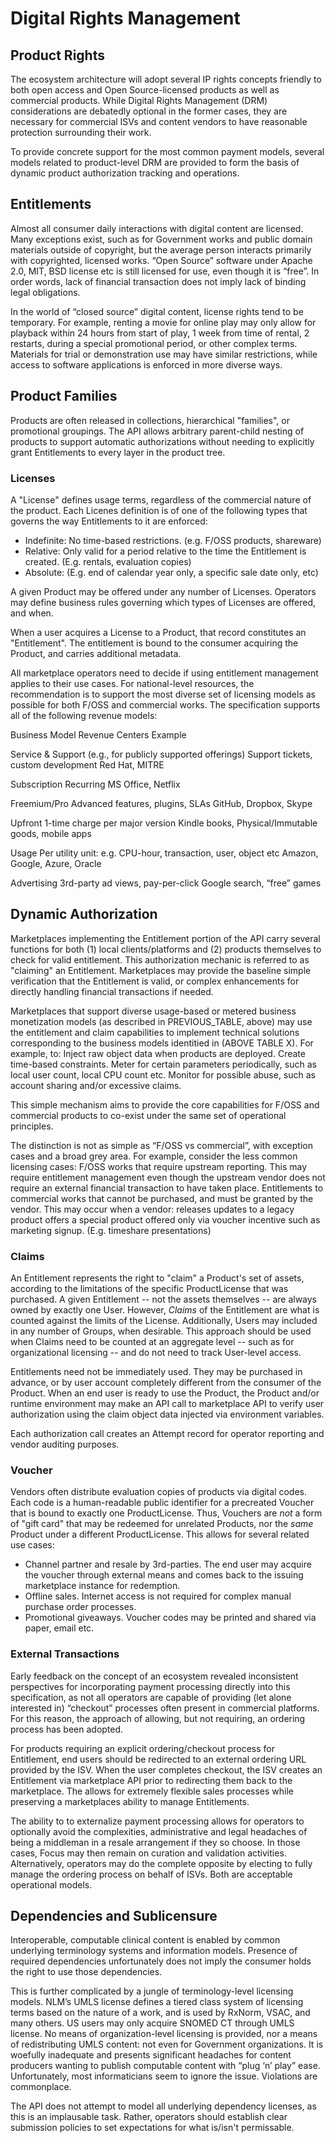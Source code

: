# Digital Rights Management

## Product Rights
The ecosystem architecture will adopt several IP rights concepts friendly to both open access and Open Source-licensed products as well as commercial products. While Digital Rights Management (DRM) considerations are debatedly optional in the former cases, they are necessary for commercial ISVs and content vendors to have reasonable protection surrounding their work.

To provide concrete support for the most common payment models, several models related to product-level DRM are provided to form the basis of dynamic product authorization tracking and operations.

## Entitlements
Almost all consumer daily interactions with digital content are licensed. Many exceptions exist, such as for Government works and public domain materials outside of copyright, but the average person interacts primarily with copyrighted, licensed works. “Open Source” software under Apache 2.0, MIT, BSD license etc is still licensed for use, even though it is “free”. In order words, lack of financial transaction does not imply lack of binding legal obligations.

In the world of “closed source” digital content, license rights tend to be temporary. For example, renting a movie for online play may only allow for playback within 24 hours from start of play, 1 week from time of rental, 2 restarts, during a special promotional period, or other complex terms. Materials for trial or demonstration use may have similar restrictions, while access to software applications is enforced in more diverse ways. 

## Product Families
Products are often released in collections, hierarchical "families", or promotional groupings. The API allows arbitrary parent-child nesting of products to support automatic authorizations without needing to explicitly grant Entitlements to every layer in the product tree.

### Licenses

A "License" defines usage terms, regardless of the commercial nature of the product. Each Licenes definition is of one of the following types that governs the way Entitlements to it are enforced:

- Indefinite: No time-based restrictions. (e.g. F/OSS products, shareware)
- Relative: Only valid for a period relative to the time the Entitlement is created. (E.g. rentals, evaluation copies)
- Absolute: (E.g. end of calendar year only, a specific sale date only, etc)

A given Product may be offered under any number of Licenses. Operators may define business rules governing which types of Licenses are offered, and when.

When a user acquires a License to a Product, that record constitutes an "Entitlement". The entitlement is bound to the consumer acquiring the Product, and carries additional metadata.

All marketplace operators need to decide if using entitlement management applies to their use cases. For national-level resources, the recommendation is to support the most diverse set of licensing models as possible for both F/OSS and commercial works. The specification supports all of the following revenue models:


Business Model
Revenue Centers
Example

Service & Support (e.g., for publicly supported offerings)
Support tickets, custom development
Red Hat, MITRE

Subscription
Recurring
MS Office, Netflix

Freemium/Pro
Advanced features, plugins, SLAs
GitHub, Dropbox, Skype

Upfront
1-time charge per major version
Kindle books, Physical/Immutable goods, mobile apps

Usage
Per utility unit: e.g. CPU-hour, transaction, user, object etc
Amazon, Google, Azure, Oracle

Advertising
3rd-party ad views, pay-per-click
Google search, “free” games

## Dynamic Authorization
Marketplaces implementing the Entitlement portion of the API carry several functions for both (1) local clients/platforms and (2) products themselves to check for valid entitlement. This authorization mechanic is referred to as "claiming" an Entitlement. Marketplaces may provide the baseline simple verification that the Entitlement is valid, or complex enhancements for directly handling financial transactions if needed.

Marketplaces that support diverse usage-based or metered business monetization models (as described in PREVIOUS_TABLE, above) may use the entitlement and claim capabilities to implement technical solutions corresponding to the business models identitied in (ABOVE TABLE X). For example, to:
Inject raw object data when products are deployed.
Create time-based constraints.
Meter for certain parameters periodically, such as local user count, local CPU count etc.
Monitor for possible abuse, such as account sharing and/or excessive claims.

This simple mechanism aims to provide the core capabilities for F/OSS and commercial products to co-exist under the same set of operational principles.

The distinction is not as simple as “F/OSS vs commercial”, with exception cases and a broad grey area. For example, consider the less common licensing cases:
F/OSS works that require upstream reporting. This may require entitlement management even though the upstream vendor does not require an external financial transaction to have taken place.
Entitlements to commercial works that cannot be purchased, and must be granted by the vendor. This may occur when a vendor:
releases updates to a legacy product
offers a special product offered only via voucher
incentive such as marketing signup. (E.g. timeshare presentations)    

### Claims

An Entitlement represents the right to "claim" a Product's set of assets, according to the limitations of the specific ProductLicense that was purchased. A given Entitlement -- not the assets themselves -- are always owned by exactly one User. However, _Claims_ of the Entitlement are what is counted against the limits of the License. Additionally, Users may included in any number of Groups, when desirable. This approach should be used when Claims need to be counted at an aggregate level -- such as for organizational licensing -- and do not need to track User-level access.

Entitlements need not be immediately used. They may be purchased in advance, or by user account completely different from the consumer of the Product. When an end user is ready to use the Product, the Product and/or runtime environment may make an API call to marketplace API to verify user authorization using the claim object data injected via environment variables.

Each authorization call creates an Attempt record for operator reporting and vendor auditing purposes.

### Voucher
Vendors often distribute evaluation copies of products via digital codes. Each code is a human-readable public identifier for a precreated Voucher that is bound to exactly one ProductLicense. Thus, Vouchers are *not* a form of "gift card" that may be redeemed for unrelated Products, nor the _same_ Product under a different ProductLicense. This allows for several related use cases:

- Channel partner and resale by 3rd-parties. The end user may acquire the voucher through external means and comes back to the issuing marketplace instance for redemption.
- Offline sales. Internet access is not required for complex manual purchase order processes.
- Promotional giveaways. Voucher codes may be printed and shared via paper, email etc.





### External Transactions
Early feedback on the concept of an ecosystem revealed inconsistent perspectives for incorporating payment processing directly into this specification, as not all operators are capable of providing (let alone interested in) “checkout” processes often present in commercial platforms. For this reason, the approach of allowing, but not requiring, an ordering process has been adopted.

For products requiring an explicit ordering/checkout process for Entitlement, end users should be redirected to an external ordering URL provided by the ISV. When the user completes checkout, the ISV creates an Entitlement via marketplace API prior to redirecting them back to the marketplace. The allows for extremely flexible sales processes while preserving a marketplaces ability to manage Entitlements.

The ability to to externalize payment processing allows for operators to optionally avoid the complexities, administrative and legal headaches of being a middleman in a resale arrangement if they so choose. In those cases, Focus may then remain on curation and validation activities. Alternatively, operators may do the complete opposite by electing to fully manage the ordering process on behalf of ISVs. Both are acceptable operational models.


## Dependencies and Sublicensure
Interoperable, computable clinical content is enabled by common underlying terminology systems and information models. Presence of required dependencies unfortunately does not imply the consumer holds the right to use those dependencies.

This is further complicated by a jungle of terminology-level licensing models. NLM’s UMLS license defines a tiered class system of licensing terms based on the nature of a work, and is used by RxNorm, VSAC, and many others. US users may only acquire SNOMED CT through UMLS license. No means of organization-level licensing is provided, nor a means of redistributing UMLS content: not even for Government organizations. It is woefully inadequate and presents significant headaches for content producers wanting to publish computable content with “plug ‘n’ play” ease. Unfortunately, most informaticians seem to ignore the issue. Violations are commonplace.

The API does not attempt to model all underlying dependency licenses, as this is an implausable task. Rather, operators should establish clear submission policies to set expectations for what is/isn't permissable.

